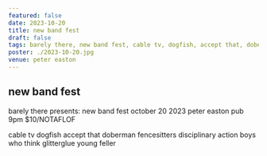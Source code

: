 ```yaml
---
featured: false
date: 2023-10-20
title: new band fest
draft: false
tags: barely there, new band fest, cable tv, dogfish, accept that, doberman, fencesitters, disciplinary action, boys who think, glitterglue, young feller
poster: ./2023-10-20.jpg
venue: peter easton
---
```


## new band fest

barely there presents:
new band fest
october 20 2023
peter easton pub
9pm
$10/NOTAFLOF

cable tv
dogfish
accept that
doberman
fencesitters
disciplinary action
boys who think
glitterglue
young feller
